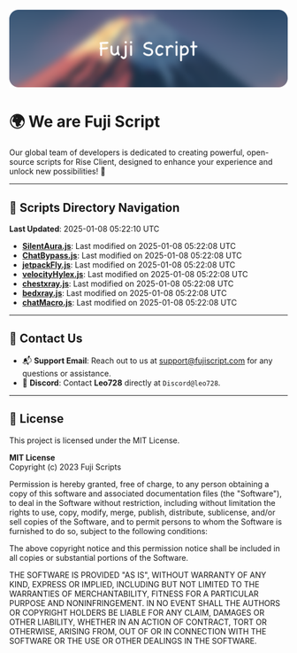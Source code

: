 ![Banner](.github/b.webp)

# 🌍 **We are Fuji Script**

Our global team of developers is dedicated to creating powerful, open-source scripts for Rise Client, designed to enhance your experience and unlock new possibilities! 🌟

---
<!-- SCRIPTS_NAVIGATION_START -->
## 📂 **Scripts Directory Navigation**

**Last Updated**: 2025-01-08 05:22:10 UTC

- **[SilentAura.js](scripts/SilentAura.js)**: Last modified on 2025-01-08 05:22:08 UTC
- **[ChatBypass.js](scripts/ChatBypass.js)**: Last modified on 2025-01-08 05:22:08 UTC
- **[jetpackFly.js](scripts/jetpackFly.js)**: Last modified on 2025-01-08 05:22:08 UTC
- **[velocityHylex.js](scripts/velocityHylex.js)**: Last modified on 2025-01-08 05:22:08 UTC
- **[chestxray.js](scripts/chestxray.js)**: Last modified on 2025-01-08 05:22:08 UTC
- **[bedxray.js](scripts/bedxray.js)**: Last modified on 2025-01-08 05:22:08 UTC
- **[chatMacro.js](scripts/chatMacro.js)**: Last modified on 2025-01-08 05:22:08 UTC

<!-- SCRIPTS_NAVIGATION_END -->

---

## 💬 **Contact Us**  
- 📬 **Support Email**: Reach out to us at [support@fujiscript.com](mailto:support@fujiscript.com) for any questions or assistance.  
- 💬 **Discord**: Contact **Leo728** directly at `Discord@leo728`.

---

## 📜 **License**

This project is licensed under the MIT License.  

**MIT License**  
Copyright (c) 2023 Fuji Scripts  

Permission is hereby granted, free of charge, to any person obtaining a copy of this software and associated documentation files (the "Software"), to deal in the Software without restriction, including without limitation the rights to use, copy, modify, merge, publish, distribute, sublicense, and/or sell copies of the Software, and to permit persons to whom the Software is furnished to do so, subject to the following conditions:  

The above copyright notice and this permission notice shall be included in all copies or substantial portions of the Software.  

THE SOFTWARE IS PROVIDED "AS IS", WITHOUT WARRANTY OF ANY KIND, EXPRESS OR IMPLIED, INCLUDING BUT NOT LIMITED TO THE WARRANTIES OF MERCHANTABILITY, FITNESS FOR A PARTICULAR PURPOSE AND NONINFRINGEMENT. IN NO EVENT SHALL THE AUTHORS OR COPYRIGHT HOLDERS BE LIABLE FOR ANY CLAIM, DAMAGES OR OTHER LIABILITY, WHETHER IN AN ACTION OF CONTRACT, TORT OR OTHERWISE, ARISING FROM, OUT OF OR IN CONNECTION WITH THE SOFTWARE OR THE USE OR OTHER DEALINGS IN THE SOFTWARE.  

